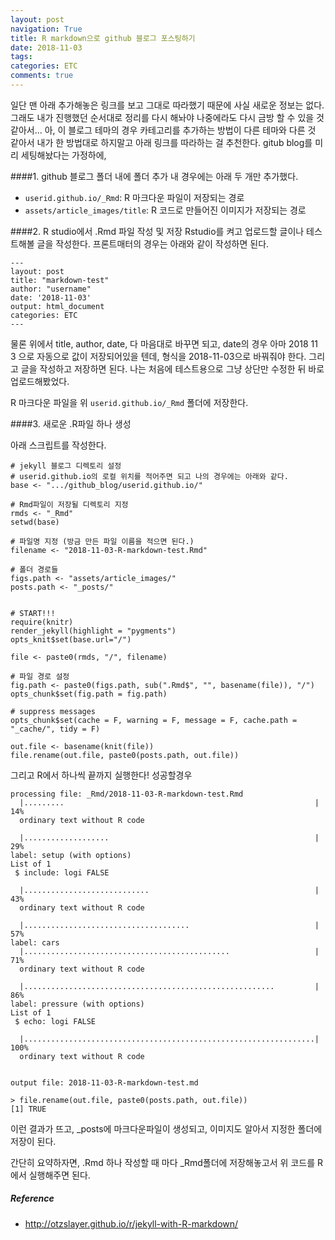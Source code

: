 ```yaml
---
layout: post
navigation: True
title: R markdown으로 github 블로그 포스팅하기
date: 2018-11-03
tags:
categories: ETC
comments: true
---
```


일단 맨 아래 추가해놓은 링크를 보고 그대로 따라했기 때문에 사실 새로운 정보는 없다. 그래도 내가 진행했던 순서대로 정리를 다시 해놔야 나중에라도 다시 금방 할 수 있을 것 같아서...
아, 이 블로그 테마의 경우 카테고리를 추가하는 방법이 다른 테마와 다른 것 같아서 내가 한 방법대로 하지말고 아래 링크를 따라하는 걸 추천한다.
gitub blog를 미리 세팅해놨다는 가정하에,


####1. github 블로그 폴더 내에 폴더 추가
내 경우에는 아래 두 개만 추가했다.
- ```userid.github.io/_Rmd```: R 마크다운 파일이 저장되는 경로
- ```assets/article_images/title```: R 코드로 만들어진 이미지가 저장되는 경로


####2. R studio에서 .Rmd 파일 작성 및 저장
Rstudio를 켜고 업로드할 글이나 테스트해볼 글을 작성한다. 프론트매터의 경우는 아래와 같이 작성하면 된다.

```
---
layout: post
title: "markdown-test"
author: "username"
date: '2018-11-03'
output: html_document
categories: ETC
---
```
물론 위에서 title, author, date, 다 마음대로 바꾸면 되고, date의 경우
아마 2018 11 3 으로 자동으로 값이 저장되어있을 텐데, 형식을 2018-11-03으로 바꿔줘야 한다. 그리고 글을 작성하고 저장하면 된다. 나는 처음에 테스트용으로 그냥 상단만 수정한 뒤 바로 업로드해봤었다.

  R 마크다운 파일을 위 ```userid.github.io/_Rmd``` 폴더에 저장한다.

####3. 새로운 .R파일 하나 생성

아래 스크립트를 작성한다.

```
# jekyll 블로그 디렉토리 설정
# userid.github.io의 로컬 위치를 적어주면 되고 나의 경우에는 아래와 같다.
base <- ".../github_blog/userid.github.io/"

# Rmd파일이 저장될 디렉토리 지정
rmds <- "_Rmd"
setwd(base)

# 파일명 지정 (방금 만든 파일 이름을 적으면 된다.)
filename <- "2018-11-03-R-markdown-test.Rmd"

# 폴더 경로들
figs.path <- "assets/article_images/"
posts.path <- "_posts/"


# START!!!
require(knitr)
render_jekyll(highlight = "pygments")
opts_knit$set(base.url="/")

file <- paste0(rmds, "/", filename)

# 파일 경로 설정
fig.path <- paste0(figs.path, sub(".Rmd$", "", basename(file)), "/")
opts_chunk$set(fig.path = fig.path)

# suppress messages
opts_chunk$set(cache = F, warning = F, message = F, cache.path = "_cache/", tidy = F)

out.file <- basename(knit(file))
file.rename(out.file, paste0(posts.path, out.file))
```
그리고 R에서 하나씩 끝까지 실행한다! 성공할경우

```
processing file: _Rmd/2018-11-03-R-markdown-test.Rmd
  |.........                                                        |  14%
  ordinary text without R code

  |...................                                              |  29%
label: setup (with options)
List of 1
 $ include: logi FALSE

  |............................                                     |  43%
  ordinary text without R code

  |.....................................                            |  57%
label: cars
  |..............................................                   |  71%
  ordinary text without R code

  |........................................................         |  86%
label: pressure (with options)
List of 1
 $ echo: logi FALSE

  |.................................................................| 100%
  ordinary text without R code


output file: 2018-11-03-R-markdown-test.md

> file.rename(out.file, paste0(posts.path, out.file))
[1] TRUE
```

이런 결과가 뜨고, _posts에 마크다운파일이 생성되고, 이미지도 알아서 지정한 폴더에 저장이 된다.

간단히 요약하자면, .Rmd 하나 작성할 때 마다 _Rmd폴더에 저장해놓고서 위 코드를 R에서 실행해주면 된다.


##### Reference
- http://otzslayer.github.io/r/jekyll-with-R-markdown/
